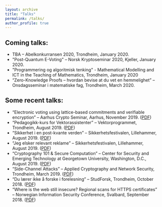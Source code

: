 ```yaml
---
layout: archive
title: "Talks"
permalink: /talks/
author_profile: true
---
```


## Coming talks:


* TBA – Abelkonkurransen 2020, Trondheim, January 2020.
* "Post-Quantum E-Voting" – Norsk Kryptoseminar 2020, Kjeller, January 2020.
* "Programmering og algoritmisk tenking" - Mathematical Modelling and ICT in the Teaching of Mathematics, Trondheim, January 2020
* “Zero-Knowledge Proofs – hvordan bevise at du vet en hemmelighet” – Onsdagsseminar i matematiske fag, Trondheim, March 2020.

## Some recent talks:

* “Electronic voting using lattice-based commitments and verifiable encryption” – Aarhus Crypto Seminar, Aarhus, November 2019. ([PDF](https://tjerandsilde.no/files/Aarhus_Crypto_Seminar_Presentation.pdf))
* “Pedagogikk-kurs for Vektorassistenter” – Vektorprogrammet, Trondheim, August 2019. ([PDF](https://tjerandsilde.no/files/Pedagogikk_kurs_for_vektorprogrammet.pdf))
* “Sikkerhet i en post-kvante verden” – Sikkerhetsfestivalen, Lillehammer, August 2019. ([PDF](https://tjerandsilde.no/files/Sikkerhetsfestivalen_Tjerand_Silde_Sikkerhet_I_En_Post-kvante_Verden.pdf))
* “Jeg elsker relevant reklame” – Sikkerhetsfestivalen, Lillehammer, August 2019. ([PDF](https://tjerandsilde.no/files/Sikkerhetsfestivalen_Tjerand_Silde_Jeg_Elsker_Relevant_Reklame.pdf))
* “Cryptography 101 & Secure Computation” – Center for Security and Emerging Technology at Georgetown University, Washington, D.C., August 2019. ([PDF](https://tjerandsilde.no/files/CSET.pdf))
* “Side-Channel Attacks” – Applied Cryptography and Network Security, Trondheim, March 2019. ([PDF](https://tjerandsilde.no/files/Side_Channel_Attacks.pdf))
* “Du lærer ikke å forske i forelesning” – StudForsk, Trondheim, October 2018. ([PDF](https://tjerandsilde.no/files/StudForsk.pdf))
* “Where is the web still insecure? Regional scans for HTTPS certificates” – Norwegian Information Security Conference, Svalbard, September 2018. ([PDF](https://tjerandsilde.no/files/NISK_presentation.pdf))
